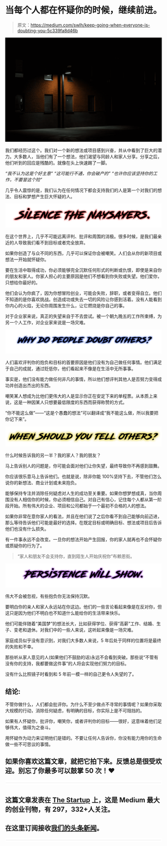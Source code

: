 # 当每个人都在怀疑你的时候，继续前进。

> 原文：<https://medium.com/swlh/keep-going-when-everyone-is-doubting-you-5c339fa8d46b>

![](img/c966c1f7ae954644db33cb5cc7da4ccd.png)

我们都经历过这个。我们对一个新的想法或项目感到兴奋，并从中看到了巨大的潜力。大多数人，当他们有了一个想法，他们渴望与同龄人和家人分享。分享之后，他们听到的回应是残酷的。就像在头上快速踢了一脚。

*“我不认为这是个好主意”
“这可能行不通，你会破产的”*
*“也许你应该坚持你的工作，不要冒这个险”*

几乎令人震惊的是，我们认为在任何情况下都会支持我们的人是第一个对我们的想法、目标和梦想产生巨大怀疑的人。

![](img/fb847f8c31379261ec87dafa8634a566.png)

在这个世界上，几乎不可能远离评判、批评和周围的消极。很多时候，是我们最亲近的人导致我们看不到目标或者完全放弃。

如果你创造了与众不同的东西，几乎可以保证你会被嘲笑。人们会从你的新项目或想法一开始就怀疑你。

要在生活中取得成功，你必须能够完全沉默任何形式的判断或仇恨，即使是来自你的朋友和家人。你家人担心的主要原因是他们不想看到你失败或失望。他们爱你，只想给你最好的。

他们会认为你疯了，因为你想冒险创业，可能会失败，辞职，或者变得自立。他们不知道的是你喜欢挑战。创造成功或失去一切的风险让你感到活着。没有人能看到你内心的火焰，无论你周围发生什么，让它燃烧是你自己的事。

对于企业家来说，真正的失望来自于不去尝试。被一个朝九晚五的工作所束缚，为另一个人工作，对企业家来说是一场灾难。

![](img/d874c6886291b958a0da201ba866bdfa.png)

人们喜欢评判你的抱负和目标的首要原因是他们没有为自己做任何事情。他们满足于自己的成就，通过贬低你，他们看起来不像是在生活中无所事事。

事实是，他们没有能力做任何非凡的事情，所以他们想评判其他人是否努力变得成功并创造出杰出的东西。

嘲笑某人想成为比他们更伟大的人是显示你正在安定下来的单程票。从本质上来说，这是一种因某人只想要最低限度的东西而获得称赞的方式。

“你不能这么做”——“这是个愚蠢的想法”可以翻译成“我不能这么做，所以我要把你记下来”。

![](img/a40d527fb4ca252493834a83df107aae.png)

什么时候告诉我的另一半？我的家人？我的朋友？

马上告诉别人的问题是，你可能会面对他们让你失望，最终导致你不再感到鼓舞。

你应该很乐意马上告诉他们。也就是说，除非你能 100%坚持下去，不管他们怎么说你的新想法、商业计划或未来抱负。

能够保持专注并消除任何疑虑对人生的成功至关重要。如果你想梦想成真，当你周围没有人相信你的时候，你必须相信自己。对自己有信心，记住每个人都从第一阶段开始。所有伟大的企业、项目和公司都始于一个最初不合格的人的想法。

如果你非常在意你家人的看法，并且在他们说了之后你看不到自己能够向前迈进，那么等待告诉他们可能是最好的选择。在既定目标或明确目标、想法或项目后告诉他们也没有什么损失。

有一件事永远不会改变。一旦你的想法开始产生回报，你的家人就再也不会怀疑你或质疑你的行为了。

> “家人和朋友不会支持你，直到陌生人开始庆祝你”布赖恩街。

![](img/f419629f30e7ebbd49a11e13e438ade6.png)

伟大不会被忽视，有些抱负你无法保持沉默。

要明白你的亲人和家人永远站在你这边。他们的一些言论看起来像是在反对你，但这只是因为他们不明白也不知道什么能给你的生活带来快乐。

他们可能伴随着“美国梦”的想法长大，比如获得学位、获得“高薪”工作、结婚、生子、变老和退休。对我们中的一些人来说，这听起来像是一场灾难。

家庭成员似乎没有意识到，对我们大多数人来说，5 年后处于同样的位置将是最终的失败和不幸。

那些听从家人意见的人(如果他们不鼓励的话)永远不会看到突破。那些说“不管有没有你的支持，我都要做这件事”的人将会实现他们努力的目标。

没有什么比照镜子时看到和 5 年前一模一样的自己更令人失望的了。

## 结论:

不管你做什么，人们都会批评你。为什么不至少做点不寻常的事情呢？如果你采取大规模的行动，消除任何疑虑，有明确的目标，你实际上是不可阻挡的。

如果有人怀疑你，批评你，嘲笑你，或者评判你的目标——很好，这意味着他们足够伟大，值得为之奋斗。

用怀疑作为动力来证明他们是错的。不要让任何人告诉你，你没有能力用你的生命做一些不可思议的事情。

## 如果你喜欢这篇文章，就把它拍下来。反馈总是很受欢迎。别忘了你最多可以鼓掌 50 次！❤

![](img/731acf26f5d44fdc58d99a6388fe935d.png)

## 这篇文章发表在 [The Startup](https://medium.com/swlh) 上，这是 Medium 最大的创业刊物，有 297，332+人关注。

## 在这里订阅接收[我们的头条新闻](http://growthsupply.com/the-startup-newsletter/)。

![](img/731acf26f5d44fdc58d99a6388fe935d.png)